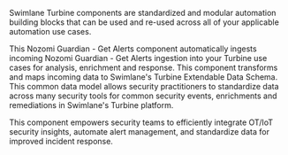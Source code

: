 Swimlane Turbine components are standardized and modular automation building blocks that can be used and re-used across all of your applicable automation use cases.

This Nozomi Guardian - Get Alerts component automatically ingests incoming Nozomi Guardian - Get Alerts ingestion into your Turbine use cases for analysis, enrichment and response. This component transforms and maps incoming data to Swimlane's Turbine Extendable Data Schema. This common data model allows security practitioners to standardize data across many security tools for common security events, enrichments and remediations in Swimlane's Turbine platform.

This component empowers security teams to efficiently integrate OT/IoT security insights, automate alert management, and standardize data for improved incident response.